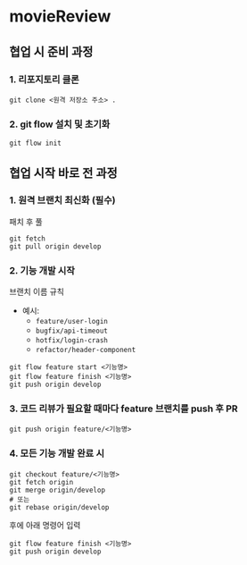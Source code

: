# movieReview

## 협업 시 준비 과정 

### 1. 리포지토리 클론
   
```
git clone <원격 저장소 주소> .
```

### 2. git flow 설치 및 초기화

```
git flow init
```

## 협업 시작 바로 전 과정 

### 1. 원격 브랜치 최신화 (필수)

패치 후 풀

```
git fetch
git pull origin develop
```

### 2. 기능 개발 시작

브랜치 이름 규칙 

- 예시:
    - `feature/user-login`
    - `bugfix/api-timeout`
    - `hotfix/login-crash`
    - `refactor/header-component`
      
```
git flow feature start <기능명>
git flow feature finish <기능명>
git push origin develop
```


### 3. 코드 리뷰가 필요할 때마다 feature 브랜치를 push 후 PR

```
git push origin feature/<기능명>

```

### 4. 모든 기능 개발 완료 시 
```
git checkout feature/<기능명>
git fetch origin
git merge origin/develop
# 또는
git rebase origin/develop
```
 후에 아래 명령어 입력

```
git flow feature finish <기능명>
git push origin develop

```
